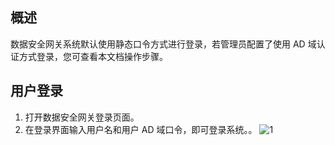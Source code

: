 
## 概述
数据安全网关系统默认使用静态口令方式进行登录，若管理员配置了使用 AD 域认证方式登录，您可查看本文档操作步骤。


## 用户登录
1. 打开数据安全网关登录页面。
2. 在登录界面输入用户名和用户 AD 域口令，即可登录系统。。
![1](https://main.qcloudimg.com/raw/637e4b056d5b37ee23767518dc55e245.png)



 
